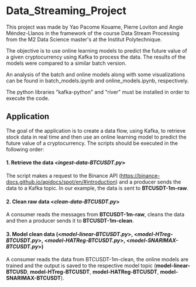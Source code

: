# Data_Streaming_Project

This project was made by Yao Pacome Kouame, Pierre Loviton and Angie Méndez-Llanos in the framework of the course Data Stream Processing from the M2 Data Science master's at the Institut Polytechnique.

The objective is to use online learning models to predict the future value of a given cryptocurrency using Kafka to process the data. The results of the models were compared to a similar batch version.

An analysis of the batch and online models along with some visualizations can be found in batch_models.ipynb and online_models.ipynb, respectively. 

The python libraries "kafka-python" and "river" must be installed in order to execute the code.

## Application

The goal of the application is to create a data flow, using Kafka, to retrieve stock data in real time and then use an online learning model to predict the future value of a cryptocurrency. The scripts should be executed in the following order:

#### 1. Retrieve the data <*ingest-data-BTCUSDT.py*>

The script makes a request to the Binance API (https://binance-docs.github.io/apidocs/spot/en/#introduction) and a producer sends the data to a Kafka topic. 
In our example, the data is sent to  **BTCUSDT-1m-raw**.

#### 2. Clean raw data <*clean-data-BTCUSDT.py*>

A consumer reads the messages from  **BTCUSDT-1m-raw**, cleans the data and then a producer sends it to **BTCUSDT-1m-clean**.

#### 3. Model clean data (<*model-linear-BTCUSDT.py*>, <*model-HTreg-BTCUSDT.py*>, <*model-HATReg-BTCUSDT.py*>, <*model-SNARIMAX-BTCUSDT.py*>)

A consumer reads the data from BTCUSDT-1m-clean, the online models are trained and the output is saved to the respective model topic (**model-linear-BTCUSD**, **model-HTreg-BTCUSDT**, **model-HATReg-BTCUSDT**, **model-SNARIMAX-BTCUSDT**).
